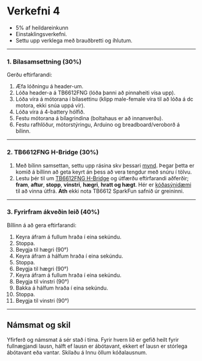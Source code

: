 # Verkefni 4 

- 5% af heildareinkunn
- Einstaklingsverkefni.
- Settu upp verklega með brauðbretti og íhlutum.

---

### 1. Bílasamsettning (30%)

Gerðu eftirfarandi:

1. Æfa lóðningu á header-um.
1. Lóða header-a á TB6612FNG (lóða þanni að pinnaheiti vísa upp).
1. Lóða víra á mótorana í bílasettinu (klipp male-female víra til að lóða á dc motora, ekki snúa uppá vír).
1. Lóða víra á 4-battery hólfið.
1. Festu mótorana á bílagrindina (boltahaus er að innanverðu).
1. Festu rafhlöður, mótorstýringu, Arduino og breadboard/veroborð á bílinn. 

---

### 2. TB6612FNG H-Bridge (30%)

1. Með bílinn samsettan, settu upp rásina skv þessari [mynd](https://github.com/VESM2VT/arduino/blob/main/myndir/MotorControllerSetup.png). Þegar þetta er komið á bíllinn að geta keyrt án þess að vera tengdur með snúru í tölvu.
1. Lestu þér til um [TB6612FNG H-Bridge](https://dronebotworkshop.com/tb6612fng-h-bridge/) og útfærðu eftirfarandi aðferðir; **fram**, **aftur**, **stopp**, **vinstri**, **hægri**, **hratt og hægt**. Hér er [kóðasýnidæmi](https://github.com/VESM2VT/arduino/blob/main/kodasynidaemi/TB6612FNG.md) til að vinna útfrá. **Ath** ekki nota TB6612 SparkFun safnið úr greininni. 

---

### 3. Fyrirfram ákveðin leið (40%)

Bíllinn á að gera eftirfarandi:

1. Keyra áfram á fullum hraða í eina sekúndu.
1. Stoppa.
1. Beygja til hægri (90°)
1. Keyra áfram á hálfum hraða í eina sekúndu.
1. Stoppa.
1. Beygja til hægri (90°)
1. Keyra áfram á fullum hraða í eina sekúndu.
1. Beygja til vinstri (90°)
1. Bakka á hálfum hraða í eina sekúndu.
1. Stoppa.
1. Beygja til vinstri (90°)

---

## Námsmat og skil

Yfirferð og námsmat á sér stað í tíma.
Fyrir hvern lið er gefið heilt fyrir fullnægjandi lausn, hálft ef lausn er ábótavant, ekkert ef lausn er stórlega ábótavant eða vantar.
Skilaðu á Innu öllum kóðalausnum.
